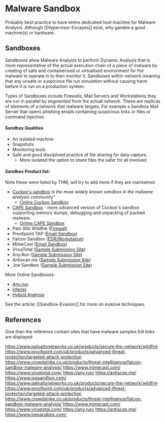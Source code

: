 # Malware Sandbox

Probably best practice to have entire dedicated host machine for Malware Analysis. Although [[Hypervisor-Escapes]] exist, why gamble a good machine(s) or hardware. 

## Sandboxes

Sandboxes allow Malware Analysts to perform Dynamic Analysis that is more representative of the actual execution chain of a piece of malware by creating of safe and containerised or virtualised environment for the malware to operate in to then monitor it. Sandboxes within network meaning that any unsafe or suspicious file run simulation without causing harm before it is run on a production system. 

Types of Sandboxes include Firewalls, Mail Servers and Workstations they are run in parallel by segmented from the actual network. These are replicas of elements of a network that malware targets. For example a Sandbox Mail Server that opens phishing emails containing suspicious links or files or command injection. 

#### Sandbox Qualities

- An isolated machine
- Snapshots
- Monitoring tools
- Safe and good disciplined practice of file sharing for data capture.
	- More isolated the option to share files the safer for all involved

#### Sandbox Product list:

Note these were listed by THM, will try to add more if they are maintained 

- [Cuckoo's sandbox](https://cuckoosandbox.org/) *is the most widely known sandbox in the malware analysis community"*
	- [Online Cuckoo Sandbox](https://cuckoo.cert.ee/)
- [CAPE Sandbox](https://github.com/kevoreilly/CAPEv2) - more advanced version of Cuckoo's sandbox supporting memory dumps, debugging and unpacking of packed malware.
	- [Online CAPE Sandbox](https://www.capesandbox.com/)
-   Palo Alto Wildfire ([Firewall](https://www.paloaltonetworks.co.uk/products/secure-the-network/wildfire))
-   Proofpoint TAP ([Email Sandbox](https://www.proofpoint.com/uk/products/advanced-threat-protection/targeted-attack-protection))
-   Falcon Sandbox ([EDR/Workstation](https://www.crowdstrike.co.uk/products/threat-intelligence/falcon-sandbox-malware-analysis/))
-   MimeCast ([Email Sandbox](https://www.mimecast.com/))
-   VirusTotal ([Sample Submission Site](https://www.virustotal.com/))
-   Any.Run ([Sample Submission Site](https://any.run/))
-   Antiscan.me ([Sample Submission Site](https://antiscan.me/))
-   Joe Sandbox ([Sample Submission Site](https://www.joesandbox.com/))

More Online Sandboxes:
-   [Any.run](https://any.run/)
-   [Intezer](https://analyze.intezer.com/)
-   [Hybrid Analysis](https://hybrid-analysis.com/)

See the article: [[Sandbox-Evasion]] for more on evasive techniques.

## References

Give then the reference contain sites that have malware samples full links are displayed

https://www.paloaltonetworks.co.uk/products/secure-the-network/wildfire
https://www.proofpoint.com/uk/products/advanced-threat-protection/targeted-attack-protection
https://www.crowdstrike.co.uk/products/threat-intelligence/falcon-sandbox-malware-analysis/
https://www.mimecast.com/
https://www.virustotal.com/
https://any.run/
https://antiscan.me/
https://www.joesandbox.com/
https://www.paloaltonetworks.co.uk/products/secure-the-network/wildfire
https://www.proofpoint.com/uk/products/advanced-threat-protection/targeted-attack-protection
https://www.crowdstrike.co.uk/products/threat-intelligence/falcon-sandbox-malware-analysis/
https://www.mimecast.com/
https://www.virustotal.com/
https://any.run/
https://antiscan.me/
https://www.joesandbox.com/